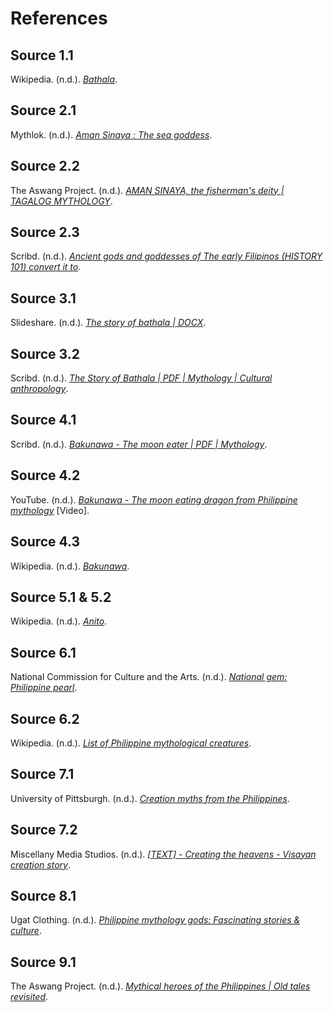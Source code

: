 # References

## Source 1.1

Wikipedia. (n.d.). [*Bathala*](https://en.wikipedia.org/wiki/Bathala).

## Source 2.1

Mythlok. (n.d.). [*Aman Sinaya : The sea goddess*](https://mythlok.com/aman-sinaya/).

## Source 2.2

The Aswang Project. (n.d.). [*AMAN SINAYA, the fisherman's deity | TAGALOG MYTHOLOGY*](https://www.aswangproject.com/amansinaya/).

## Source 2.3

Scribd. (n.d.). [*Ancient gods and goddesses of The early Filipinos (HISTORY 101) convert it to*](https://www.scribd.com/document/731533589/Ancient-Gods-and-Goddesses-of-the-Early-Filipinos-HISTORY-101-convert-it-to-ppt).

## Source 3.1

Slideshare. (n.d.). [*The story of bathala | DOCX*](https://www.slideshare.net/slideshow/the-story-of-bathala/55726089).

## Source 3.2

Scribd. (n.d.). [*The Story of Bathala | PDF | Mythology | Cultural anthropology*](https://www.scribd.com/document/429961761/The-Story-of-Bathala).

## Source 4.1

Scribd. (n.d.). [*Bakunawa - The moon eater | PDF | Mythology*](https://fr.scribd.com/document/429602353/Baku-Nawa).

## Source 4.2

YouTube. (n.d.). [*Bakunawa - The moon eating dragon from Philippine mythology*](https://www.youtube.com/watch?v=wlbdHfaNExM) [Video].

## Source 4.3

Wikipedia. (n.d.). [*Bakunawa*](https://en.wikipedia.org/wiki/Bakunawa).

## Source 5.1 & 5.2

Wikipedia. (n.d.). [*Anito*](https://en.wikipedia.org/wiki/Anito).

## Source 6.1

National Commission for Culture and the Arts. (n.d.). [*National gem: Philippine pearl*](https://ncca.gov.ph/about-culture-and-arts/culture-profile/philippine-fast-facts/national-gem-philippine-pearl/).

## Source 6.2

Wikipedia. (n.d.). [*List of Philippine mythological creatures*](https://en.wikipedia.org/wiki/List_of_Philippine_mythological_creatures).

## Source 7.1

University of Pittsburgh. (n.d.). [*Creation myths from the Philippines*](https://sites.pitt.edu/~dash/creation-phil.html).

## Source 7.2

Miscellany Media Studios. (n.d.). [*[TEXT] - Creating the heavens - Visayan creation story*](https://www.miscellanymedia.online/text-creating-the-heavens-visayan-creation-story).

## Source 8.1

Ugat Clothing. (n.d.). [*Philippine mythology gods: Fascinating stories & culture*](https://www.ugatclothing.com/single-post/discover-the-gods-of-philippine-mythology).

## Source 9.1

The Aswang Project. (n.d.). [*Mythical heroes of the Philippines | Old tales revisited*](https://www.aswangproject.com/mythical-heroes-of-philippines/).

